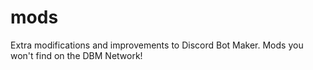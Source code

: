 # mods
Extra modifications and improvements to Discord Bot Maker. Mods you won't find on the DBM Network!
